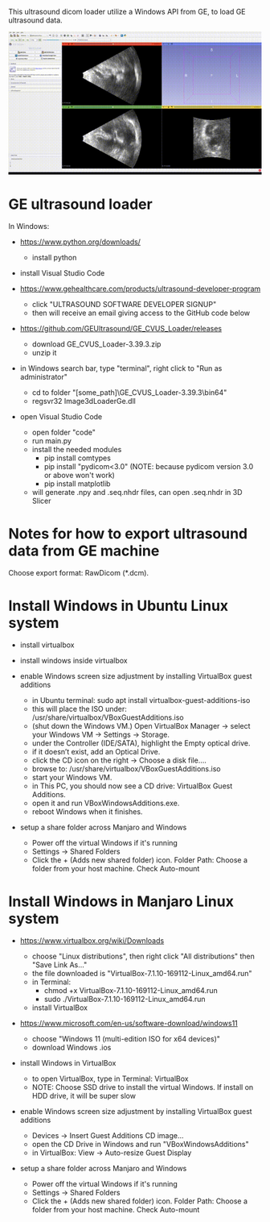 This ultrasound dicom loader utilize a Windows API from GE, to load GE ultrasound data. 

![Demo](GE_ultradound_data_loaded_in_3D_Slicer.gif)  

# GE ultrasound loader
In Windows:

- https://www.python.org/downloads/
  - install python

- install Visual Studio Code

- https://www.gehealthcare.com/products/ultrasound-developer-program
  - click "ULTRASOUND SOFTWARE DEVELOPER SIGNUP"
  - then will receive an email giving access to the GitHub code below
- https://github.com/GEUltrasound/GE_CVUS_Loader/releases
  - download GE_CVUS_Loader-3.39.3.zip 
  - unzip it

- in Windows search bar, type "terminal", right click to "Run as administrator"
  - cd to folder "[some_path]\GE_CVUS_Loader-3.39.3\bin64"
  - regsvr32 Image3dLoaderGe.dll

- open Visual Studio Code
  - open folder "code"
  - run main.py 
  - install the needed modules
    - pip install comtypes
    - pip install "pydicom<3.0" (NOTE: because pydicom version 3.0 or above won't work)
    - pip install matplotlib
  - will generate .npy and .seq.nhdr files, can open .seq.nhdr in 3D Slicer

# Notes for how to export ultrasound data from GE machine
Choose export format: RawDicom (*.dcm).

# Install Windows in Ubuntu Linux system  
- install virtualbox
- install windows inside virtualbox

- enable Windows screen size adjustment by installing VirtualBox guest additions
  - in Ubuntu terminal: sudo apt install virtualbox-guest-additions-iso
  - this will place the ISO under: /usr/share/virtualbox/VBoxGuestAdditions.iso
  - (shut down the Windows VM.) Open VirtualBox Manager -> select your Windows VM -> Settings -> Storage.
  - under the Controller (IDE/SATA), highlight the Empty optical drive.
  - if it doesn’t exist, add an Optical Drive.
  - click the CD icon on the right -> Choose a disk file….
  - browse to: /usr/share/virtualbox/VBoxGuestAdditions.iso
  - start your Windows VM.
  - in This PC, you should now see a CD drive: VirtualBox Guest Additions.
  - open it and run VBoxWindowsAdditions.exe.
  - reboot Windows when it finishes.

- setup a share folder across Manjaro and Windows
  - Power off the virtual Windows if it's running
  - Settings -> Shared Folders
  - Click the + (Adds new shared folder) icon. Folder Path: Choose a folder from your host machine. Check Auto-mount

# Install Windows in Manjaro Linux system

- https://www.virtualbox.org/wiki/Downloads
    - choose "Linux distributions", then right click "All distributions" then "Save Link As..."
    - the file downloaded is "VirtualBox-7.1.10-169112-Linux_amd64.run"
  - in Terminal:
    - chmod +x VirtualBox-7.1.10-169112-Linux_amd64.run
    - sudo ./VirtualBox-7.1.10-169112-Linux_amd64.run
  - install VirtualBox

- https://www.microsoft.com/en-us/software-download/windows11
  - choose "Windows 11 (multi-edition ISO for x64 devices)"
  - download Windows .ios

- install Windows in VirtualBox
  - to open VirtualBox, type in Terminal: VirtualBox
  - NOTE: Choose SSD drive to install the virtual Windows. If install on HDD drive, it will be super slow

- enable Windows screen size adjustment by installing VirtualBox guest additions
  - Devices -> Insert Guest Additions CD image...
  - open the CD Drive in Windows and run "VBoxWindowsAdditions"
  - in VirtualBox: View -> Auto-resize Guest Display

- setup a share folder across Manjaro and Windows
  - Power off the virtual Windows if it's running
  - Settings -> Shared Folders
  - Click the + (Adds new shared folder) icon. Folder Path: Choose a folder from your host machine. Check Auto-mount

